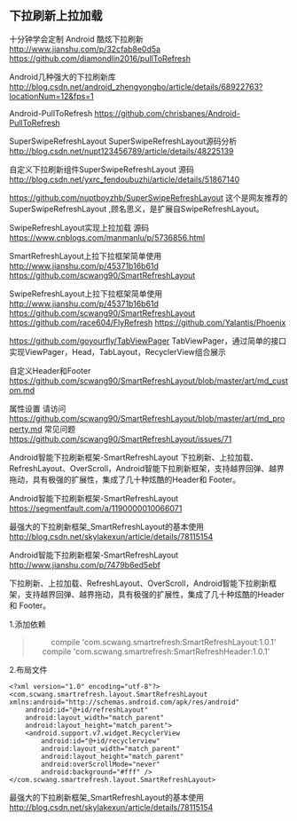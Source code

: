 下拉刷新上拉加载
---
十分钟学会定制 Android 酷炫下拉刷新
http://www.jianshu.com/p/32cfab8e0d5a
https://github.com/diamondlin2016/pullToRefresh

Android几种强大的下拉刷新库   
http://blog.csdn.net/android_zhengyongbo/article/details/68922763?locationNum=12&fps=1

Android-PullToRefresh
https://github.com/chrisbanes/Android-PullToRefresh

SuperSwipeRefreshLayout
SuperSwipeRefreshLayout源码分析
http://blog.csdn.net/nupt123456789/article/details/48225139

自定义下拉刷新组件SuperSwipeRefreshLayout 源码
http://blog.csdn.net/yxrc_fendoubuzhi/article/details/51867140

https://github.com/nuptboyzhb/SuperSwipeRefreshLayout
这个是网友推荐的 SuperSwipeRefreshLayout ,顾名思义，是扩展自SwipeRefreshLayout。

SwipeRefreshLayout实现上拉加载 源码
https://www.cnblogs.com/manmanlu/p/5736856.html

SmartRefreshLayout上拉下拉框架简单使用
http://www.jianshu.com/p/45371b16b61d
https://github.com/scwang90/SmartRefreshLayout

SwipeRefreshLayout上拉下拉框架简单使用
http://www.jianshu.com/p/45371b16b61d
https://github.com/scwang90/SmartRefreshLayout
https://github.com/race604/FlyRefresh
https://github.com/Yalantis/Phoenix

https://github.com/goyourfly/TabViewPager
TabViewPager，通过简单的接口实现ViewPager，Head，TabLayout，RecyclerView组合展示

自定义Header和Footer
https://github.com/scwang90/SmartRefreshLayout/blob/master/art/md_custom.md

属性设置 请访问
https://github.com/scwang90/SmartRefreshLayout/blob/master/art/md_property.md
常见问题
https://github.com/scwang90/SmartRefreshLayout/issues/71


Android智能下拉刷新框架-SmartRefreshLayout
下拉刷新、上拉加载、RefreshLayout、OverScroll，Android智能下拉刷新框架，支持越界回弹、越界拖动，具有极强的扩展性，集成了几十种炫酷的Header和 Footer。

Android智能下拉刷新框架-SmartRefreshLayout
https://segmentfault.com/a/1190000010066071

最强大的下拉刷新框架_SmartRefreshLayout的基本使用
http://blog.csdn.net/skylakexun/article/details/78115154


Android智能下拉刷新框架-SmartRefreshLayout
http://www.jianshu.com/p/7479b6ed5ebf

下拉刷新、上拉加载、RefreshLayout、OverScroll，Android智能下拉刷新框架，支持越界回弹、越界拖动，具有极强的扩展性，集成了几十种炫酷的Header和 Footer。

1.添加依赖

>          compile 'com.scwang.smartrefresh:SmartRefreshLayout:1.0.1'
>          compile 'com.scwang.smartrefresh:SmartRefreshHeader:1.0.1'

2.布局文件

    <?xml version="1.0" encoding="utf-8"?>
    <com.scwang.smartrefresh.layout.SmartRefreshLayout xmlns:android="http://schemas.android.com/apk/res/android"
        android:id="@+id/refreshLayout"
        android:layout_width="match_parent"
        android:layout_height="match_parent">
        <android.support.v7.widget.RecyclerView
            android:id="@+id/recyclerview"
            android:layout_width="match_parent"
            android:layout_height="match_parent"
            android:overScrollMode="never"
            android:background="#fff" />
    </com.scwang.smartrefresh.layout.SmartRefreshLayout>

最强大的下拉刷新框架_SmartRefreshLayout的基本使用
http://blog.csdn.net/skylakexun/article/details/78115154

